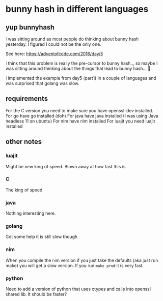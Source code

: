 # bunny hash in different languages

## yup bunnyhash

I was sitting around as most people do thinking about bunny hash yesterday. I figured I could not be the only one.

See here: https://adventofcode.com/2016/day/5

I think that this problem is really the pre-cursor to bunny hash.., so maybe I was sitting around thinking about the things that lead to bunny hash... :shrug:

I implemented the example from day5 (part1) in a couple of languages and was surprised that golang was slow.

## requirements

For the C version you need to make sure you have openssl-dev installed.
For go have go installed (doh)
For java have java installed (I was using Java headless 11 on ubuntu)
For nim have nim installed
For luajit you need luajit installed

## other notes

### luajit
Might be new king of speed. Blown away at how fast this is.

### C
The king of speed

### java
Nothing interesting here.

### golang
Got some help it is still slow though.

### nim
When you compile the nim version if you just take the defaults (aka just run make) you will get a slow version. If you run ```make prod``` it is very fast.

### python
Need to add a version of python that uses ctypes and calls into openssl shared lib. It should be faster?
